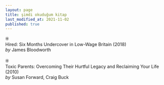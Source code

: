 ```yaml
---
layout: page
title: şimdi okuduğum kitap
last_modified_at: 2021-11-02
published: true
---
```


⁜  
Hired: Six Months Undercover in Low-Wage Britain (2018)  
<i>by</i> James Bloodworth  
<br />
⁜  
Toxic Parents: Overcoming Their Hurtful Legacy and Reclaiming Your Life (2010)  
<i>by</i> Susan Forward, Craig Buck  
<br />
